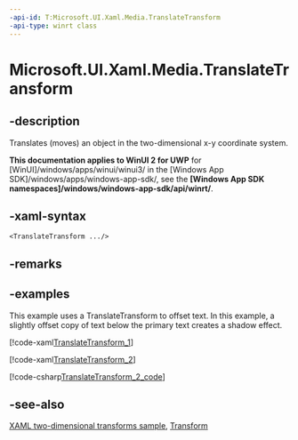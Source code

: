 ```yaml
---
-api-id: T:Microsoft.UI.Xaml.Media.TranslateTransform
-api-type: winrt class
---
```


<!-- Class syntax.
public class TranslateTransform : Windows.UI.Xaml.Media.Transform, Windows.UI.Xaml.Media.ITranslateTransform
-->

# Microsoft.UI.Xaml.Media.TranslateTransform

## -description
Translates (moves) an object in the two-dimensional x-y coordinate system.

**This documentation applies to WinUI 2 for UWP** for [WinUI]/windows/apps/winui/winui3/ in the [Windows App SDK]/windows/apps/windows-app-sdk/, see the **[Windows App SDK namespaces]/windows/windows-app-sdk/api/winrt/**.

## -xaml-syntax
```xaml
<TranslateTransform .../>
```


## -remarks

## -examples
This example uses a TranslateTransform to offset text. In this example, a slightly offset copy of text below the primary text creates a shadow effect.



[!code-xaml[TranslateTransform_1](../microsoft.ui.xaml/code/transforms/csharp/Translate_Transform_1.xaml#SnippetTranslateTransform_1)]



[!code-xaml[TranslateTransform_2](../microsoft.ui.xaml/code/transforms/csharp/Translate_Transform_2.xaml#SnippetTranslateTransform_2)]

[!code-csharp[TranslateTransform_2_code](../microsoft.ui.xaml/code/transforms/csharp/Translate_Transform_2.xaml.cs#SnippetTranslateTransform_2_code)]

## -see-also
[XAML two-dimensional transforms sample](https://github.com/microsoftarchive/msdn-code-gallery-microsoft/tree/master/Official%20Windows%20Platform%20Sample/Windows%208.1%20Store%20app%20samples/99866-Windows%208.1%20Store%20app%20samples/XAML%20two-dimensional%20transforms%20sample), [Transform](transform.md)

